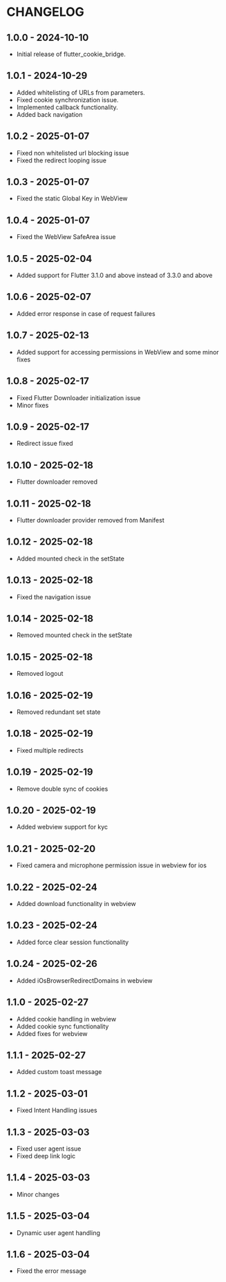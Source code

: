 # CHANGELOG

## 1.0.0 - 2024-10-10

- Initial release of flutter_cookie_bridge.

## 1.0.1 - 2024-10-29

- Added whitelisting of URLs from parameters.
- Fixed cookie synchronization issue.
- Implemented callback functionality.
- Added back navigation

## 1.0.2 - 2025-01-07

- Fixed non whitelisted url blocking issue
- Fixed the redirect looping issue

## 1.0.3 - 2025-01-07

- Fixed the static Global Key in WebView

## 1.0.4 - 2025-01-07

- Fixed the WebView SafeArea issue

## 1.0.5 - 2025-02-04

- Added support for Flutter 3.1.0 and above instead of 3.3.0 and above

## 1.0.6 - 2025-02-07

- Added error response in case of request failures

## 1.0.7 - 2025-02-13

- Added support for accessing permissions in WebView and some minor fixes

## 1.0.8 - 2025-02-17

- Fixed Flutter Downloader initialization issue
- Minor fixes

## 1.0.9 - 2025-02-17

- Redirect issue fixed

## 1.0.10 - 2025-02-18

- Flutter downloader removed

## 1.0.11 - 2025-02-18

- Flutter downloader provider removed from Manifest

## 1.0.12 - 2025-02-18

- Added mounted check in the setState

## 1.0.13 - 2025-02-18

- Fixed the navigation issue

## 1.0.14 - 2025-02-18

- Removed mounted check in the setState

## 1.0.15 - 2025-02-18

- Removed logout

## 1.0.16 - 2025-02-19

- Removed redundant set state

## 1.0.18 - 2025-02-19

- Fixed multiple redirects

## 1.0.19 - 2025-02-19

- Remove double sync of cookies

## 1.0.20 - 2025-02-19

- Added webview support for kyc

## 1.0.21 - 2025-02-20

- Fixed camera and microphone permission issue in webview for ios

## 1.0.22 - 2025-02-24

- Added download functionality in webview 

## 1.0.23 - 2025-02-24

- Added force clear session functionality

## 1.0.24 - 2025-02-26

- Added iOsBrowserRedirectDomains in webview

## 1.1.0 - 2025-02-27

- Added cookie handling in webview
- Added cookie sync functionality
- Added fixes for webview

## 1.1.1 - 2025-02-27

- Added custom toast message

## 1.1.2 - 2025-03-01

- Fixed Intent Handling issues

## 1.1.3 - 2025-03-03

- Fixed user agent issue
- Fixed deep link logic

## 1.1.4 - 2025-03-03

- Minor changes

## 1.1.5 - 2025-03-04

- Dynamic user agent handling

## 1.1.6 - 2025-03-04

- Fixed the error message
